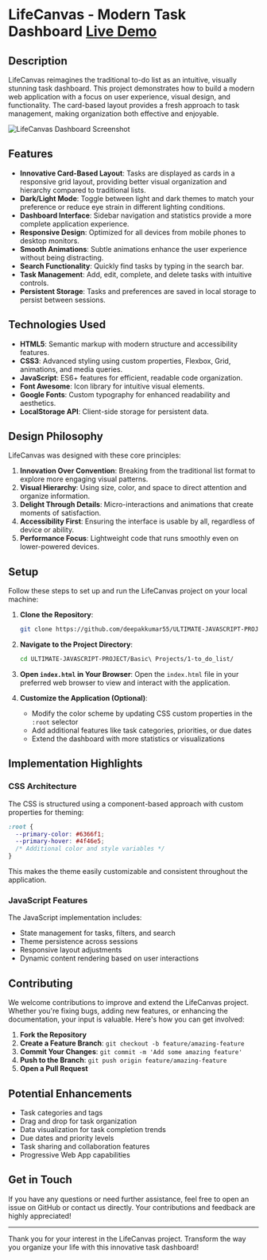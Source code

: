 # LifeCanvas - Modern Task Dashboard [Live Demo](https://deepakkumar55.github.io/ULTIMATE-JAVASCRIPT-PROJECT/Basic%20Projects/1-to_do_list)

## Description

LifeCanvas reimagines the traditional to-do list as an intuitive, visually stunning task dashboard. This project demonstrates how to build a modern web application with a focus on user experience, visual design, and functionality. The card-based layout provides a fresh approach to task management, making organization both effective and enjoyable.

![LifeCanvas Dashboard Screenshot](screenshot.png)

## Features

- **Innovative Card-Based Layout**: Tasks are displayed as cards in a responsive grid layout, providing better visual organization and hierarchy compared to traditional lists.
- **Dark/Light Mode**: Toggle between light and dark themes to match your preference or reduce eye strain in different lighting conditions.
- **Dashboard Interface**: Sidebar navigation and statistics provide a more complete application experience.
- **Responsive Design**: Optimized for all devices from mobile phones to desktop monitors.
- **Smooth Animations**: Subtle animations enhance the user experience without being distracting.
- **Search Functionality**: Quickly find tasks by typing in the search bar.
- **Task Management**: Add, edit, complete, and delete tasks with intuitive controls.
- **Persistent Storage**: Tasks and preferences are saved in local storage to persist between sessions.

## Technologies Used

- **HTML5**: Semantic markup with modern structure and accessibility features.
- **CSS3**: Advanced styling using custom properties, Flexbox, Grid, animations, and media queries.
- **JavaScript**: ES6+ features for efficient, readable code organization.
- **Font Awesome**: Icon library for intuitive visual elements.
- **Google Fonts**: Custom typography for enhanced readability and aesthetics.
- **LocalStorage API**: Client-side storage for persistent data.

## Design Philosophy

LifeCanvas was designed with these core principles:

1. **Innovation Over Convention**: Breaking from the traditional list format to explore more engaging visual patterns.
2. **Visual Hierarchy**: Using size, color, and space to direct attention and organize information.
3. **Delight Through Details**: Micro-interactions and animations that create moments of satisfaction.
4. **Accessibility First**: Ensuring the interface is usable by all, regardless of device or ability.
5. **Performance Focus**: Lightweight code that runs smoothly even on lower-powered devices.

## Setup

Follow these steps to set up and run the LifeCanvas project on your local machine:

1. **Clone the Repository**:
   ```bash
   git clone https://github.com/deepakkumar55/ULTIMATE-JAVASCRIPT-PROJECT.git
   ```

2. **Navigate to the Project Directory**:
   ```bash
   cd ULTIMATE-JAVASCRIPT-PROJECT/Basic\ Projects/1-to_do_list/
   ```

3. **Open `index.html` in Your Browser**:
   Open the `index.html` file in your preferred web browser to view and interact with the application.

4. **Customize the Application (Optional)**:
   - Modify the color scheme by updating CSS custom properties in the `:root` selector
   - Add additional features like task categories, priorities, or due dates
   - Extend the dashboard with more statistics or visualizations

## Implementation Highlights

### CSS Architecture
The CSS is structured using a component-based approach with custom properties for theming:

```css
:root {
  --primary-color: #6366f1;
  --primary-hover: #4f46e5;
  /* Additional color and style variables */
}
```

This makes the theme easily customizable and consistent throughout the application.

### JavaScript Features
The JavaScript implementation includes:

- State management for tasks, filters, and search
- Theme persistence across sessions
- Responsive layout adjustments
- Dynamic content rendering based on user interactions

## Contributing

We welcome contributions to improve and extend the LifeCanvas project. Whether you're fixing bugs, adding new features, or enhancing the documentation, your input is valuable. Here's how you can get involved:

1. **Fork the Repository**
2. **Create a Feature Branch**: `git checkout -b feature/amazing-feature`
3. **Commit Your Changes**: `git commit -m 'Add some amazing feature'`
4. **Push to the Branch**: `git push origin feature/amazing-feature`
5. **Open a Pull Request**

## Potential Enhancements

- Task categories and tags
- Drag and drop for task organization
- Data visualization for task completion trends
- Due dates and priority levels
- Task sharing and collaboration features
- Progressive Web App capabilities

## Get in Touch

If you have any questions or need further assistance, feel free to open an issue on GitHub or contact us directly. Your contributions and feedback are highly appreciated!

---

Thank you for your interest in the LifeCanvas project. Transform the way you organize your life with this innovative task dashboard!